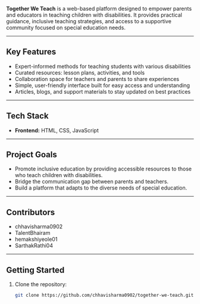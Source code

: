 **Together We Teach** is a web-based platform designed to empower parents and educators in teaching children with disabilities. It provides practical guidance, inclusive teaching strategies, and access to a supportive community focused on special education needs.

---

## Key Features

- Expert-informed methods for teaching students with various disabilities
- Curated resources: lesson plans, activities, and tools
- Collaboration space for teachers and parents to share experiences
- Simple, user-friendly interface built for easy access and understanding
- Articles, blogs, and support materials to stay updated on best practices

---

## Tech Stack

- **Frontend:** HTML, CSS, JavaScript

---

## Project Goals

- Promote inclusive education by providing accessible resources to those who teach children with disabilities.
- Bridge the communication gap between parents and teachers.
- Build a platform that adapts to the diverse needs of special education.

---

## Contributors

- chhavisharma0902
- TalentBhairam
- hemakshiyeole01
- SarthakRathi04

---

## Getting Started

1. Clone the repository:
   ```bash
   git clone https://github.com/chhavisharma0902/together-we-teach.git
